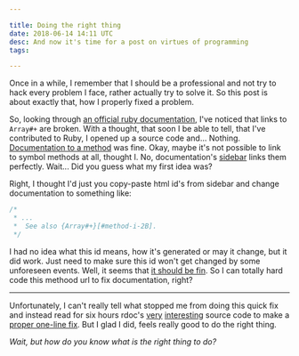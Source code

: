 ```yaml
---

title: Doing the right thing
date: 2018-06-14 14:11 UTC
desc: And now it's time for a post on virtues of programming
tags:

---
```


Once in a while, I remember that I should be a professional and not try to hack every problem I face, rather actually try to solve it. So this post is about exactly that, how I properly fixed a problem.

So, looking through [an official ruby documentation](https://ruby-doc.org/core-2.5.1/Array.html#method-i-concat), I've noticed that links to `Array#+` are broken.
With a thought, that soon I be able to tell, that I've contributed to Ruby, I opened up a source code and... Nothing.
[Documentation to a method](https://github.com/ruby/ruby/blob/trunk/array.c#L3706) was fine. Okay, maybe it's not possible to link to symbol methods at all, thought I. No, documentation's [sidebar](https://ruby-doc.org/core-2.5.1/Array.html#method-list-section) links them perfectly. Wait... Did you guess what my first idea was?

Right, I thought I'd just you copy-paste html id's from sidebar and change documentation to something like:

```C
/*
 * ...
 *  See also {Array#+}[#method-i-2B].
 */
```

I had no idea what this id means, how it's generated or may it change, but it did work. Just need to make sure this id won't get changed by some unforeseen events. Well, it seems that [it should be fin](https://github.com/ruby/rdoc/blob/b7449e4b2d71c16e58f5a5db859867e8c90246ac/lib/rdoc/method_attr.rb#L291-L295). So I can totally hard code this methood url to fix documentation, right?

---

Unfortunately, I can't really tell what stopped me from doing this quick fix and instead read for six hours rdoc's [very](https://github.com/ruby/rdoc/blob/b7449e4b2d71c16e58f5a5db859867e8c90246ac/lib/rdoc/markup/to_html_crossref.rb#L147-L154) [interesting](https://github.com/TheSmartnik/rdoc/blob/0e655546b4d3f9d00982f12f87f968dd5b96103a/lib/rdoc/cross_reference.rb#L31-L73) source code to make a [proper one-line fix](https://github.com/ruby/rdoc/pull/632). But I glad I did, feels really good to do the right thing.

_Wait, but how do you know what is the right thing to do?_
